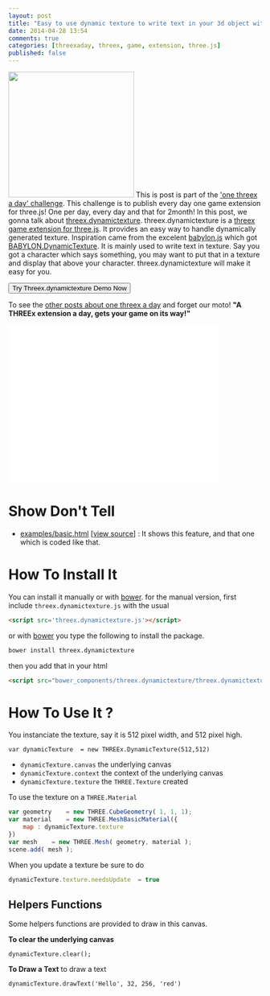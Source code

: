 ```yaml
---
layout: post
title: "Easy to use dynamic texture to write text in your 3d object with threex.dynamictexture game extensions for three.js"
date: 2014-04-28 13:54
comments: true
categories: [threexaday, threex, game, extension, three.js]
published: false
---
```


<a href='http://jeromeetienne.github.io/threex.dynamictexture/examples/basic.html' target='_blank'><img class="right" src="https://raw.githubusercontent.com/jeromeetienne/threex.dynamictexture/master/examples/images/screenshot-threex-dynamictexture-512x512.jpg" width="250" height="250"></a>
This is post is part of the ['one threex a day' challenge](/blog/categories/threexaday/). 
This challenge is to publish every day one game extension for three.js!
One per day, every day and that for 2month!
In this post, we gonna talk about 
[threex.dynamictexture](http://www.threejsgames.com/extensions/#threex.dynamictexture).
threex.dynamictexture is a [threex game extension for three.js](http://www.threejsgames.com/extensions/). It provides an easy way to handle dynamically generated texture.
Inspiration came from
the excelent [babylon.js](http://www.babylonjs.com)
which got 
[BABYLON.DynamicTexture](https://github.com/BabylonJS/Babylon.js/blob/master/Babylon/Materials/textures/babylon.dynamicTexture.js).
It is mainly used to write text in texture. Say you got a character which says something, you may want to put that in a texture and display that above your character. threex.dynamictexture will make it easy for you.


<a href='http://jeromeetienne.github.io/threex.dynamictexture/examples/basic.html' target='_blank'><input type="button" value='Try Threex.dynamictexture Demo Now' /></a>

To see the [other posts about one threex a day](/blog/categories/threexaday/) and forget our moto!
**"A THREEx extension a day, gets your game on its way!"**

<!-- more -->

<iframe width="420" height="315" src="//www.youtube.com/embed/lSR-6Q4oinU" frameborder="0" allowfullscreen></iframe>

Show Don't Tell
===============
* [examples/basic.html](http://jeromeetienne.github.io/threex.dynamictexture/examples/basic.html)
\[[view source](https://github.com/jeromeetienne/threex.dynamictexture/blob/master/examples/basic.html)\] :
It shows this feature, and that one which is coded like that.

How To Install It
=================

You can install it manually or with
[bower](http://bower.io/).
for the manual version, first include ```threex.dynamictexture.js``` with the usual

```html
<script src='threex.dynamictexture.js'></script>
```

or with
[bower](http://bower.io/) 
you type the following to install the package.

```bash
bower install threex.dynamictexture
```

then you add that in your html

```html
<script src="bower_components/threex.dynamictexture/threex.dynamictexture.js"></script>
```

How To Use It ? 
===============

You instanciate the texture, say it is 512 pixel width, and 512 pixel high.
```
var dynamicTexture  = new THREEx.DynamicTexture(512,512)
```

* ```dynamicTexture.canvas``` the underlying canvas
* ```dynamicTexture.context``` the context of the underlying canvas
* ```dynamicTexture.texture``` the ```THREE.Texture``` created


To use the texture on a ```THREE.Material```

```javascript
var geometry    = new THREE.CubeGeometry( 1, 1, 1);
var material    = new THREE.MeshBasicMaterial({
    map : dynamicTexture.texture
})
var mesh    = new THREE.Mesh( geometry, material );
scene.add( mesh );
```

When you update a texture be sure to do

```javascript
dynamicTexture.texture.needsUpdate  = true
```

## Helpers Functions
Some helpers functions are provided to draw in this canvas.

**To clear the underlying canvas**

```
dynamicTexture.clear();
```

**To Draw a Text**
to draw a text

```
dynamicTexture.drawText('Hello', 32, 256, 'red')
``` 
    